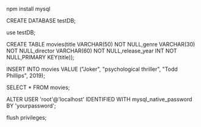 npm install mysql

CREATE DATABASE testDB;

use  testDB;

CREATE TABLE movies(title VARCHAR(50) NOT NULL,genre VARCHAR(30) NOT NULL,director VARCHAR(60) NOT NULL,release_year INT NOT NULL,PRIMARY KEY(title));


INSERT INTO movies VALUE ("Joker", "psychological thriller", "Todd Phillips", 2019);

SELECT * FROM movies;

ALTER USER 'root'@'localhost' IDENTIFIED WITH mysql_native_password BY 'yourpassword';

flush privileges;